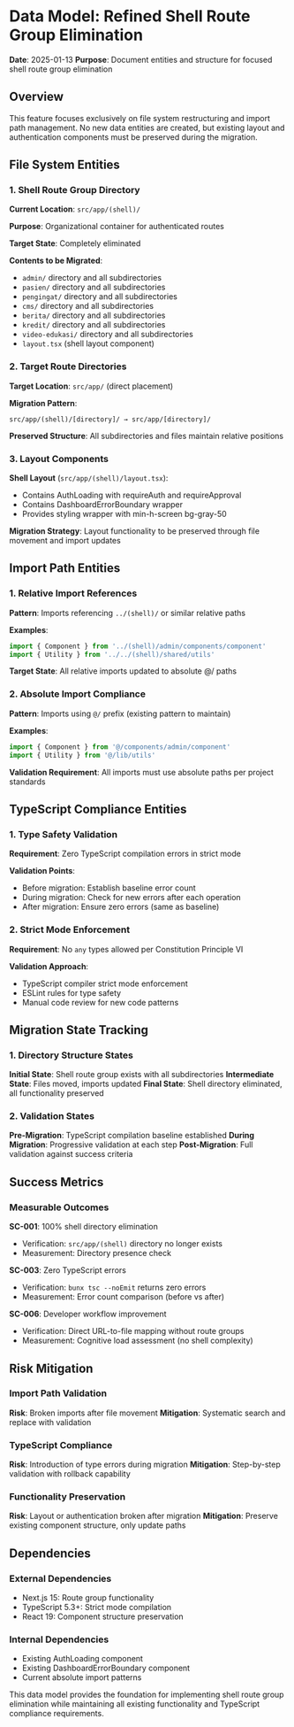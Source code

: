 # Data Model: Refined Shell Route Group Elimination

**Date**: 2025-01-13
**Purpose**: Document entities and structure for focused shell route group elimination

## Overview

This feature focuses exclusively on file system restructuring and import path management. No new data entities are created, but existing layout and authentication components must be preserved during the migration.

## File System Entities

### 1. Shell Route Group Directory

**Current Location**: `src/app/(shell)/`

**Purpose**: Organizational container for authenticated routes

**Target State**: Completely eliminated

**Contents to be Migrated**:
- `admin/` directory and all subdirectories
- `pasien/` directory and all subdirectories
- `pengingat/` directory and all subdirectories
- `cms/` directory and all subdirectories
- `berita/` directory and all subdirectories
- `kredit/` directory and all subdirectories
- `video-edukasi/` directory and all subdirectories
- `layout.tsx` (shell layout component)

### 2. Target Route Directories

**Target Location**: `src/app/` (direct placement)

**Migration Pattern**:
```
src/app/(shell)/[directory]/ → src/app/[directory]/
```

**Preserved Structure**: All subdirectories and files maintain relative positions

### 3. Layout Components

**Shell Layout** (`src/app/(shell)/layout.tsx`):
- Contains AuthLoading with requireAuth and requireApproval
- Contains DashboardErrorBoundary wrapper
- Provides styling wrapper with min-h-screen bg-gray-50

**Migration Strategy**: Layout functionality to be preserved through file movement and import updates

## Import Path Entities

### 1. Relative Import References

**Pattern**: Imports referencing `../(shell)/` or similar relative paths

**Examples**:
```typescript
import { Component } from '../(shell)/admin/components/component'
import { Utility } from '../../(shell)/shared/utils'
```

**Target State**: All relative imports updated to absolute @/ paths

### 2. Absolute Import Compliance

**Pattern**: Imports using `@/` prefix (existing pattern to maintain)

**Examples**:
```typescript
import { Component } from '@/components/admin/component'
import { Utility } from '@/lib/utils'
```

**Validation Requirement**: All imports must use absolute paths per project standards

## TypeScript Compliance Entities

### 1. Type Safety Validation

**Requirement**: Zero TypeScript compilation errors in strict mode

**Validation Points**:
- Before migration: Establish baseline error count
- During migration: Check for new errors after each operation
- After migration: Ensure zero errors (same as baseline)

### 2. Strict Mode Enforcement

**Requirement**: No `any` types allowed per Constitution Principle VI

**Validation Approach**:
- TypeScript compiler strict mode enforcement
- ESLint rules for type safety
- Manual code review for new code patterns

## Migration State Tracking

### 1. Directory Structure States

**Initial State**: Shell route group exists with all subdirectories
**Intermediate State**: Files moved, imports updated
**Final State**: Shell directory eliminated, all functionality preserved

### 2. Validation States

**Pre-Migration**: TypeScript compilation baseline established
**During Migration**: Progressive validation at each step
**Post-Migration**: Full validation against success criteria

## Success Metrics

### Measurable Outcomes

**SC-001**: 100% shell directory elimination
- Verification: `src/app/(shell)` directory no longer exists
- Measurement: Directory presence check

**SC-003**: Zero TypeScript errors
- Verification: `bunx tsc --noEmit` returns zero errors
- Measurement: Error count comparison (before vs after)

**SC-006**: Developer workflow improvement
- Verification: Direct URL-to-file mapping without route groups
- Measurement: Cognitive load assessment (no shell complexity)

## Risk Mitigation

### Import Path Validation

**Risk**: Broken imports after file movement
**Mitigation**: Systematic search and replace with validation

### TypeScript Compliance

**Risk**: Introduction of type errors during migration
**Mitigation**: Step-by-step validation with rollback capability

### Functionality Preservation

**Risk**: Layout or authentication broken after migration
**Mitigation**: Preserve existing component structure, only update paths

## Dependencies

### External Dependencies

- Next.js 15: Route group functionality
- TypeScript 5.3+: Strict mode compilation
- React 19: Component structure preservation

### Internal Dependencies

- Existing AuthLoading component
- Existing DashboardErrorBoundary component
- Current absolute import patterns

This data model provides the foundation for implementing shell route group elimination while maintaining all existing functionality and TypeScript compliance requirements.
